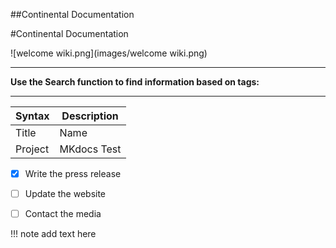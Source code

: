 ##Continental Documentation

#Continental Documentation

![welcome wiki.png](images/welcome wiki.png)

---

**Use the Search function to find information based on tags:**


--- 


| Syntax | Description |
| ----------- | ----------- |
| Title | Name |
| Project | MKdocs Test |


- [x] Write the press release
- [ ] Update the website
- [ ] Contact the media


!!! note
    add text here
